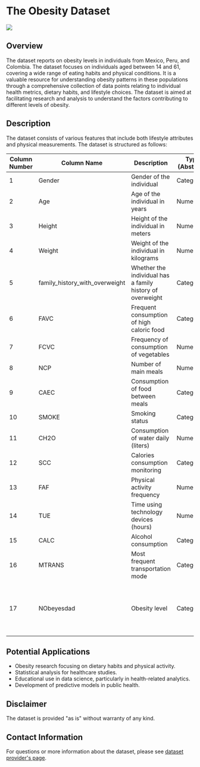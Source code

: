 # The Obesity Dataset

![](https://media.gettyimages.com/id/85074748/photo/obese-man-with-72-inch-waist.jpg?s=2048x2048&w=gi&k=20&c=hZZhDirAK0xGSHg8R7TGCrpGDbU_cRLsEGtVaxic7dE=)


## Overview
The dataset reports on obesity levels in individuals from Mexico, Peru, and Colombia. The dataset focuses on individuals aged between 14 and 61, covering a wide range of eating habits and physical conditions. It is a valuable resource for understanding obesity patterns in these populations through a comprehensive collection of data points relating to individual health metrics, dietary habits, and lifestyle choices. The dataset is aimed at facilitating research and analysis to understand the factors contributing to different levels of obesity.

## Description
The dataset consists of various features that include both lifestyle attributes and physical measurements. The dataset is structured as follows:

| Column Number | Column Name                      | Description                                      | Type (Abstract) | Possible Values/Range |
|---------------|----------------------------------|--------------------------------------------------|-----------------|-----------------------|
| 1             | Gender                           | Gender of the individual                         | Categorical     | [Female, Male]        |
| 2             | Age                              | Age of the individual in years                   | Numerical       | 14.0 - 61.0           |
| 3             | Height                           | Height of the individual in meters               | Numerical       | 1.45 - 1.98           |
| 4             | Weight                           | Weight of the individual in kilograms            | Numerical       | 39.0 - 173.0          |
| 5             | family_history_with_overweight   | Whether the individual has a family history of overweight | Categorical | [yes, no]         |
| 6             | FAVC                             | Frequent consumption of high caloric food        | Categorical     | [no, yes]             |
| 7             | FCVC                             | Frequency of consumption of vegetables           | Numerical       | 1.0 - 3.0             |
| 8             | NCP                              | Number of main meals                             | Numerical       | 1.0 - 4.0             |
| 9             | CAEC                             | Consumption of food between meals                | Categorical     | [Sometimes, Frequently, Always, no] |
| 10            | SMOKE                            | Smoking status                                   | Categorical     | [no, yes]             |
| 11            | CH2O                             | Consumption of water daily (liters)              | Numerical       | 1.0 - 3.0             |
| 12            | SCC                              | Calories consumption monitoring                  | Categorical     | [no, yes]             |
| 13            | FAF                              | Physical activity frequency                      | Numerical       | 0.0 - 3.0             |
| 14            | TUE                              | Time using technology devices (hours)            | Numerical       | 0.0 - 2.0             |
| 15            | CALC                             | Alcohol consumption                              | Categorical     | [no, Sometimes, Frequently, Always] |
| 16            | MTRANS                           | Most frequent transportation mode                | Categorical     | [Public_Transportation, Walking, Automobile, Motorbike, Bike] |
| 17            | NObeyesdad                       | Obesity level                                    | Categorical     | [Normal_Weight, Overweight_Level_I, Overweight_Level_II, Obesity_Type_I, Obesity_Type_II, Obesity_Type_III, Insufficient_Weight] |

## Potential Applications
- Obesity research focusing on dietary habits and physical activity.
- Statistical analysis for healthcare studies.
- Educational use in data science, particularly in health-related analytics.
- Development of predictive models in public health.

## Disclaimer
The dataset is provided "as is" without warranty of any kind.

## Contact Information
For questions or more information about the dataset, please see [dataset provider's page](https://www.kaggle.com/datasets/aravindpcoder/obesity-or-cvd-risk-classifyregressorcluster).

